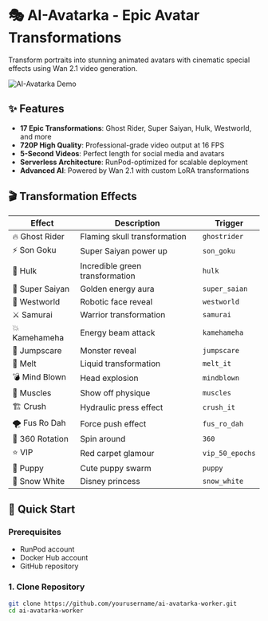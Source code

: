 # 🎭 AI-Avatarka - Epic Avatar Transformations

Transform portraits into stunning animated avatars with cinematic special effects using Wan 2.1 video generation.

![AI-Avatarka Demo](https://via.placeholder.com/800x400/ff6b35/white?text=AI-Avatarka+Demo)

## ✨ Features

- **17 Epic Transformations**: Ghost Rider, Super Saiyan, Hulk, Westworld, and more
- **720P High Quality**: Professional-grade video output at 16 FPS
- **5-Second Videos**: Perfect length for social media and avatars
- **Serverless Architecture**: RunPod-optimized for scalable deployment
- **Advanced AI**: Powered by Wan 2.1 with custom LoRA transformations

## 🎬 Transformation Effects

| Effect | Description | Trigger |
|--------|-------------|---------|
| 🔥 Ghost Rider | Flaming skull transformation | `ghostrider` |
| ⚡ Son Goku | Super Saiyan power up | `son_goku` |
| 💚 Hulk | Incredible green transformation | `hulk` |
| 🌟 Super Saiyan | Golden energy aura | `super_saian` |
| 🤖 Westworld | Robotic face reveal | `westworld` |
| ⚔️ Samurai | Warrior transformation | `samurai` |
| 💥 Kamehameha | Energy beam attack | `kamehameha` |
| 👹 Jumpscare | Monster reveal | `jumpscare` |
| 🌊 Melt | Liquid transformation | `melt_it` |
| 💣 Mind Blown | Head explosion | `mindblown` |
| 💪 Muscles | Show off physique | `muscles` |
| 🏗️ Crush | Hydraulic press effect | `crush_it` |
| 🌪️ Fus Ro Dah | Force push effect | `fus_ro_dah` |
| 🔄 360 Rotation | Spin around | `360` |
| ⭐ VIP | Red carpet glamour | `vip_50_epochs` |
| 🐶 Puppy | Cute puppy swarm | `puppy` |
| 🍎 Snow White | Disney princess | `snow_white` |

## 🚀 Quick Start

### Prerequisites
- RunPod account
- Docker Hub account  
- GitHub repository

### 1. Clone Repository
```bash
git clone https://github.com/yourusername/ai-avatarka-worker.git
cd ai-avatarka-worker